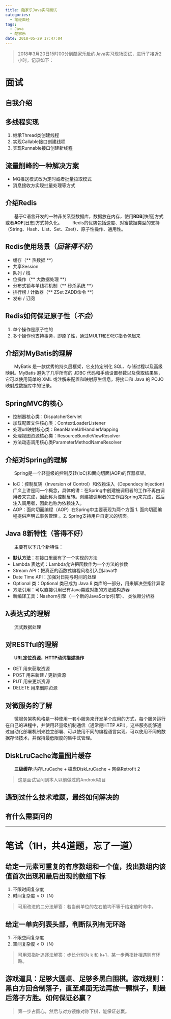 ```yaml
---
title: 酷家乐Java实习面试
categories: 
  - 笔经面经
tags:
  - Java
  - 酷家乐
date: 2018-05-29 17:47:04
---
```


> 2018年3月20日15时00分到酷家乐赴约Java实习现场面试，进行了接近2小时，记录如下：

<!-- more -->

# 面试
## 自我介绍
## 多线程实现
1. 继承Thread类创建线程
2. 实现Callable接口创建线程
3. 实现Runnable接口创建新线程

## 流量削峰的一种解决方案
- MQ推送模式改为定时或者批量拉取模式
- 消息接收方实现批量处理等方式

## 介绍Redis
&emsp;&emsp;基于C语言开发的一种非关系型数据库，数据放在内存，使用**RDB**[快照]方式或者**AOF**[日志]方式持久化。
&emsp;&emsp;Redis的优势包括速度、对富数据类型的支持（String、Hash、List、Set、Zset）、原子性操作、通用性。

## Redis使用场景（*回答得不好*）
- 缓存（** 热数据 **）
- 共享Session
- 队列 / 栈
- 位操作（** 大数据处理 **）
- 分布式锁与单线程机制（** 秒杀系统 **）
- 排行榜 / 计数器（** ZSet ZADD命令 **）
- 发布 / 订阅

## Redis如何保证原子性（*不会*）
1. 单个操作是原子性的
2. 多个操作也支持事务，即原子性，通过MULTI和EXEC指令包起来

## 介绍对MyBatis的理解
&emsp;&emsp;MyBatis 是一款优秀的持久层框架，它支持定制化 SQL、存储过程以及高级映射。MyBatis 避免了几乎所有的 JDBC 代码和手动设置参数以及获取结果集，它可以使用简单的 XML 或注解来配置和映射原生信息，将接口和 Java 的 POJO 映射成数据库中的记录。

## SpringMVC的核心
- 控制器核心类：DispatcherServlet
- 加载配置文件核心类：ContextLoaderListener
- 处理url映射核心类：BeanNameUrlHandlerMapping
- 处理视图资源核心类：ResourceBundleViewResolver
- 方法动态调用核心类ParameterMethodNameResolver

## 介绍对Spring的理解
&emsp;&emsp;Spring是一个轻量级的控制反转(IoC)和面向切面(AOP)的容器框架。

- IoC：控制反转（Inversion of Control）和依赖注入（Dependecy Injection）广义上讲是同一个概念，具体的讲：在Spring中创建被调用者的工作不再由调用者来完成，因此称为控制反转。创建被调用者的工作由Spring来完成，然后注入调用者，因此也称为依赖注入。
- AOP：面向切面编程（AOP）在Spring中主要表现为两个方面 1. 面向切面编程提供声明式事务管理 。2. Spring支持用户自定义的切面。

## Java 8新特性（答得不好）
&emsp;&emsp;主要有以下几个新特性：

- **默认方法**：在接口里面有了一个实现的方法
- Lambda 表达式：Lambda允许把函数作为一个方法的参数
- Stream API：把真正的函数式编程风格引入到Java中
- Date Time API：加强对日期与时间的处理
- Optional 类：Optional 类已成为 Java 8 类库的一部分，用来解决空指针异常
- 方法引用：可以直接引用已有Java类或对象的方法或构造器
- 新编译工具：Nashorn引擎（一个新的JavaScript引擎）、 类依赖分析器

## λ表达式的理解
&emsp;&emsp;流式数据处理

## 对RESTful的理解
&emsp;&emsp;**URL定位资源，HTTP动词描述操作**

- GET    用来获取资源
- POST  用来新建 / 更新资源
- PUT    用来更新资源
- DELETE  用来删除资源

## 对微服务的了解
&emsp;&emsp;微服务架构风格是一种使用一套小服务来开发单个应用的方式，每个服务运行在自己的进程中，并使用轻量级机制通信（通常是HTTP API），这些服务能够通过自动化部署机制来独立部署、可以使用不同的编程语言实现、可以使用不同的数据存储技术，并保持最低限度的集中式管理。

## DiskLruCache海量图片缓存
&emsp;&emsp;**三级缓存**:内存LruCache + 磁盘DiskLruCache + 网络Retrofit 2
> 这是面试官问到本人以前做过的Android项目

## 遇到过什么技术难题，最终如何解决的

## 有什么需要问的

---


# 笔试（1H，共4道题，忘了一道）
## 给定一元素可重复的有序数组和一个值，找出数组内该值首次出现和最后出现的数组下标
1. 不限时间复杂度
2. 时间复杂度 < O（N）
> 可用改进的二分法解答：若当前单位的左右值均不等于给定值时命中。

## 给定一单向列表头部，判断队列有无环路
1. 不限空间复杂度
2. 空间复杂度  < O（N）
> 可用双指针追逐法解答：步长分别为 k 和 k+1，某一步两指针相遇则有环路。

## 游戏道具：足够大圆桌、足够多黑白围棋。游戏规则：黑白方回合制落子，直至桌面无法再放一颗棋子，则最后落子方胜。如何保证必赢？
> 第一步占圆心，然后与对方镜像对称下棋，能保证必赢。
